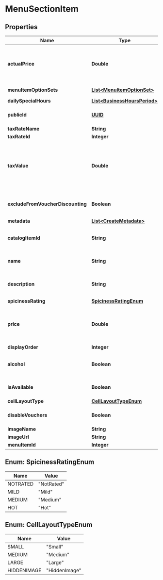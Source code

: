 
# MenuSectionItem

## Properties
Name | Type | Description | Notes
------------ | ------------- | ------------- | -------------
**actualPrice** | **Double** | Actual price - the minimum price possible when all required option set items prices are included. |  [optional]
**menuItemOptionSets** | [**List&lt;MenuItemOptionSet&gt;**](MenuItemOptionSet.md) | Menu item option sets |  [optional]
**dailySpecialHours** | [**List&lt;BusinessHoursPeriod&gt;**](BusinessHoursPeriod.md) | Daily special hours |  [optional]
**publicId** | [**UUID**](UUID.md) | Permanent reference to the item. |  [optional]
**taxRateName** | **String** | Tax rate name |  [optional]
**taxRateId** | **Integer** | TaxRate |  [optional]
**taxValue** | **Double** | TaxValue - the tax associated with this item, based on TaxRate / TaxType and Currency (currency determines decimal point precision) |  [optional]
**excludeFromVoucherDiscounting** | **Boolean** | If true, the item is excluded from voucher discount calculations |  [optional]
**metadata** | [**List&lt;CreateMetadata&gt;**](CreateMetadata.md) | List of metadata |  [optional]
**catalogItemId** | **String** | Catalog item Id when the Item is associated to a Product |  [optional]
**name** | **String** | Menu item name (like \&quot;Korma\&quot;) |  [optional]
**description** | **String** | Description (like \&quot;A lovely dish from the east\&quot;) |  [optional]
**spicinessRating** | [**SpicinessRatingEnum**](#SpicinessRatingEnum) | Spiciness rating |  [optional]
**price** | **Double** | Price - this is only used when there is no master option set and should be set to 0 if a master option set exists. |  [optional]
**displayOrder** | **Integer** | Display order |  [optional]
**alcohol** | **Boolean** | To be set true if the item or an option of the item contains an alcoholic drink. |  [optional]
**isAvailable** | **Boolean** | True if we accept orders for this item still |  [optional]
**cellLayoutType** | [**CellLayoutTypeEnum**](#CellLayoutTypeEnum) | Small | Medium | Large  Affects the layout of the menu. |  [optional]
**disableVouchers** | **Boolean** | If true, then vouchers won&#39;t be applied for this item |  [optional]
**imageName** | **String** | Image url |  [optional]
**imageUrl** | **String** | Image url |  [optional]
**menuItemId** | **Integer** | Menu Item Id |  [optional]


<a name="SpicinessRatingEnum"></a>
## Enum: SpicinessRatingEnum
Name | Value
---- | -----
NOTRATED | &quot;NotRated&quot;
MILD | &quot;Mild&quot;
MEDIUM | &quot;Medium&quot;
HOT | &quot;Hot&quot;


<a name="CellLayoutTypeEnum"></a>
## Enum: CellLayoutTypeEnum
Name | Value
---- | -----
SMALL | &quot;Small&quot;
MEDIUM | &quot;Medium&quot;
LARGE | &quot;Large&quot;
HIDDENIMAGE | &quot;HiddenImage&quot;



